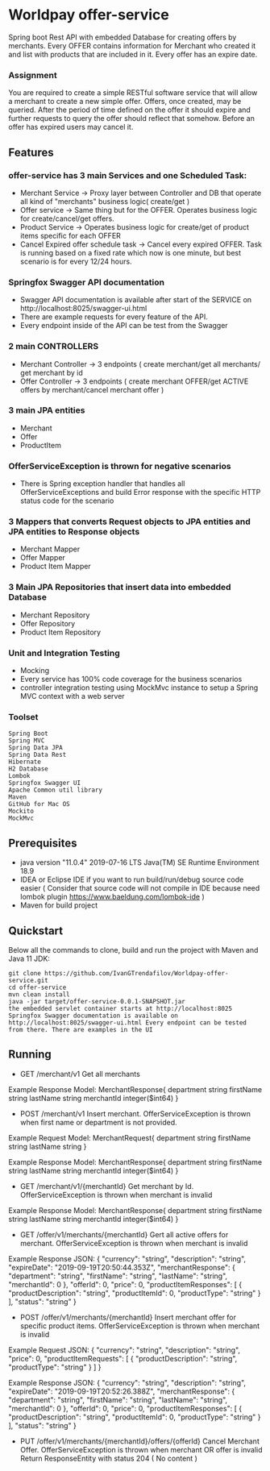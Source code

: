 # Worldpay offer-service

Spring boot Rest API with embedded Database for creating offers by merchants. Every OFFER contains information for Merchant who created it and list with products that are included in it. Every offer has an expire date.

### Assignment

You are required to create a simple RESTful software service that will
allow a merchant to create a new simple offer. Offers, once created, may be
queried. After the period of time defined on the offer it should expire and
further requests to query the offer should reflect that somehow. Before an offer
has expired users may cancel it.

## Features
### offer-service has 3 main Services and one Scheduled Task:

* Merchant Service -> Proxy layer between Controller and DB that operate all kind of "merchants" business logic( create/get )
* Offer service -> Same thing but for the OFFER. Operates business logic for create/cancel/get offers. 
* Product Service -> Operates business logic for create/get of product items specific for each OFFER
* Cancel Expired offer schedule task -> Cancel every expired OFFER. Task is running based on a fixed rate which now is one minute, but best scenario is for every 12/24 hours.

### Springfox Swagger API documentation

* Swagger API documentation is available after start of the SERVICE on http://localhost:8025/swagger-ui.html
* There are example requests for every feature of the API. 
* Every endpoint inside of the API can be test from the Swagger

### 2 main CONTROLLERS

* Merchant Controller -> 3 endpoints ( create merchant/get all merchants/ get merchant by id
* Offer Controller -> 3 endpoints ( create merchant OFFER/get ACTIVE offers by merchant/cancel merchant offer )

### 3 main JPA entities

* Merchant
* Offer
* ProductItem

### OfferServiceException is thrown for negative scenarios

* There is Spring exception handler that handles all OfferServiceExceptions and build Error response with the specific HTTP status code for the scenario

### 3 Mappers that converts Request objects to JPA entities and JPA entities to Response objects

* Merchant Mapper
* Offer Mapper 
* Product Item Mapper

### 3 Main JPA Repositories that insert data into embedded Database 

* Merchant Repository
* Offer Repository
* Product Item Repository

### Unit and Integration Testing

* Mocking
* Every service has 100% code coverage for the business scenarios
* controller integration testing using MockMvc instance to setup a Spring MVC context with a web server


### Toolset

    Spring Boot
    Spring MVC
    Spring Data JPA
    Spring Data Rest
    Hibernate
    H2 Database
    Lombok
    Springfox Swagger UI
    Apache Common util library
    Maven
    GitHub for Mac OS
    Mockito
    MockMvc
    
## Prerequisites

* java version "11.0.4" 2019-07-16 LTS Java(TM) SE Runtime Environment 18.9
* IDEA or Eclipse IDE if you want to run build/run/debug source code easier ( Consider that source code will not compile in IDE because need lombok plugin https://www.baeldung.com/lombok-ide )
* Maven for build project

## Quickstart

Below all the commands to clone, build and run the project with Maven and Java 11 JDK:

    git clone https://github.com/IvanGTrendafilov/Worldpay-offer-service.git
    cd offer-service
    mvn clean install
    java -jar target/offer-service-0.0.1-SNAPSHOT.jar
    the embedded servlet container starts at http://localhost:8025
    Springfox Swagger documentation is available on http://localhost:8025/swagger-ui.html Every endpoint can be tested from there. There are examples in the UI

## Running

* GET /merchant/v1 Get all merchants

Example Response Model:
MerchantResponse{
department	string
firstName	string
lastName	string
merchantId	integer($int64)
}

* POST /merchant/v1 Insert merchant. OfferServiceException is thrown when first name or department is not provided.

Example Request Model: 
MerchantRequest{
department	string
firstName	string
lastName	string
}

Example Response Model:
MerchantResponse{
department	string
firstName	string
lastName	string
merchantId	integer($int64)
}

* GET /merchant/v1/{merchantId} Get merchant by Id. OfferServiceException is thrown when merchant is invalid

Example Response Model: 
MerchantResponse{
department	string
firstName	string
lastName	string
merchantId	integer($int64)
}

* GET /offer/v1/merchants/{merchantId} Gert all active offers for merchant. OfferServiceException is thrown when merchant is invalid

Example Response JSON: 
{
  "currency": "string",
  "description": "string",
  "expireDate": "2019-09-19T20:50:44.353Z",
  "merchantResponse": {
    "department": "string",
    "firstName": "string",
    "lastName": "string",
    "merchantId": 0
  },
  "offerId": 0,
  "price": 0,
  "productItemResponses": [
    {
      "productDescription": "string",
      "productItemId": 0,
      "productType": "string"
    }
  ],
  "status": "string"
}

* POST /offer/v1/merchants/{merchantId} Insert merchant offer for specific product items. OfferServiceException is thrown when merchant is invalid

Example Request JSON:
{
  "currency": "string",
  "description": "string",
  "price": 0,
  "productItemRequests": [
    {
      "productDescription": "string",
      "productType": "string"
    }
  ]
}

Example Response JSON:
{
  "currency": "string",
  "description": "string",
  "expireDate": "2019-09-19T20:52:26.388Z",
  "merchantResponse": {
    "department": "string",
    "firstName": "string",
    "lastName": "string",
    "merchantId": 0
  },
  "offerId": 0,
  "price": 0,
  "productItemResponses": [
    {
      "productDescription": "string",
      "productItemId": 0,
      "productType": "string"
    }
  ],
  "status": "string"
}

* PUT /offer/v1/merchants/{merchantId}/offers/{offerId} Cancel Merchant Offer. OfferServiceException is thrown when merchant OR offer is invalid
Return ResponseEntity with status 204 ( No content )

